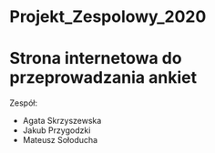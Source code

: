 # Projekt_Zespolowy_2020

# Strona internetowa do przeprowadzania ankiet

Zespół:
- Agata Skrzyszewska
- Jakub Przygodzki
- Mateusz Sołoducha
